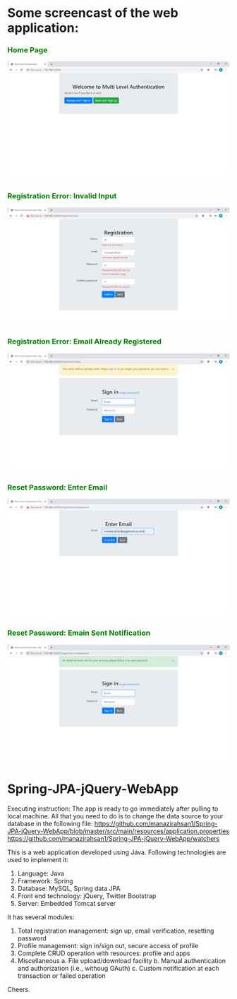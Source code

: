 # Some screencast of the web application:
<h3 style='color:green'>Home Page</h3>
<img src="images/landing_page.PNG">

<h3 style="color:green">Registration Error: Invalid Input</h3>
<img src="images/registration_error.PNG">
<h3 style="color:green">Registration Error: Email Already Registered</h3>
<img src="images/registration_returned_user_error.PNG">

<h3 style="color:green">Reset Password: Enter Email</h3>
<img src="images/reset_password_send_email.PNG">
<h3 style="color:green">Reset Password: Emain Sent Notification</h3>
<img src="images/reset_password_email_has_been_sent.PNG">


# Spring-JPA-jQuery-WebApp

Executing instruction:
The app is ready to go immediately after pulling to local machine. All that you need to do is to change the data source to your database in the following file:
https://github.com/manazirahsan1/Spring-JPA-jQuery-WebApp/blob/master/src/main/resources/application.properties
https://github.com/manazirahsan1/Spring-JPA-jQuery-WebApp/watchers

This is a web application developed using Java. Following technologies are used to implement it:
1. Language: Java
2. Framework: Spring
3. Database: MySQL, Spring data JPA
4. Front end technology: jQuery, Twitter Bootstrap
5. Server: Embedded Tomcat server


It has several modules:
1. Total registration management: sign up, email verification, resetting password
2. Profile management: sign in/sign out, secure access of profile
3. Complete CRUD operation with resources: profile and apps
4. Miscellaneous
  a. File upload/download facility
  b. Manual authentication and authorization (i.e., withoug OAuth)
  c. Custom notification at each transaction or failed operation

Cheers.
